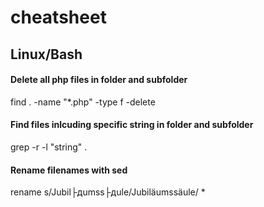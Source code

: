 # cheatsheet

## Linux/Bash

#### Delete all php files in folder and subfolder
find . -name "*.php" -type f -delete

#### Find files inlcuding specific string in folder and subfolder
grep -r -l "string" .

#### Rename filenames with sed
rename s/Jubil├дumss├дule/Jubiläumssäule/ *
